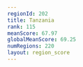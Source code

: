 ```yaml
---
regionId: 202
title: Tanzania
rank: 115
meanScore: 67.97
globalMeanScore: 69.25
numRegions: 220
layout: region_score
---
```

